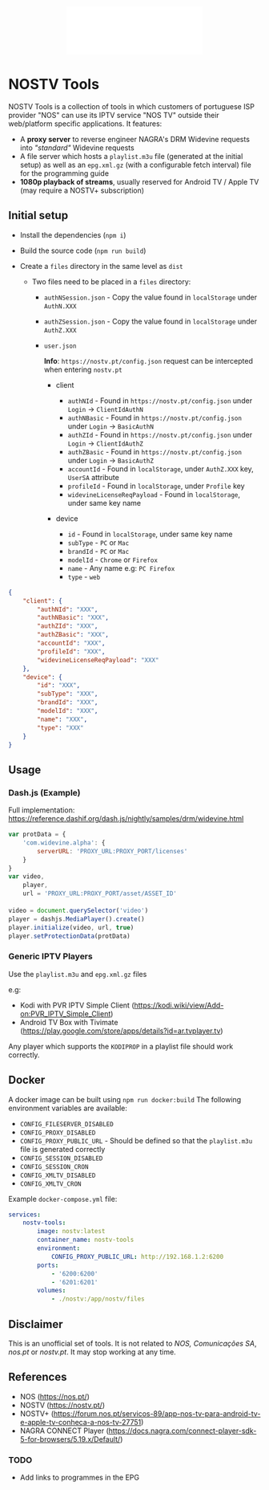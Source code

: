 <p align="center">
  <img src="assets/nostv.svg">
</p>

# NOSTV Tools

NOSTV Tools is a collection of tools in which customers of portuguese ISP provider "NOS" can use its IPTV service "NOS TV" outside their web/platform specific applications. It features:

-   A **proxy server** to reverse engineer NAGRA's DRM Widevine requests into _"standard"_ Widevine requests
-   A file server which hosts a `playlist.m3u` file (generated at the initial setup) as well as an `epg.xml.gz` (with a configurable fetch interval) file for the programming guide
-   **1080p playback of streams**, usually reserved for Android TV / Apple TV (may require a NOSTV+ subscription)

## Initial setup

-   Install the dependencies (`npm i`)
-   Build the source code (`npm run build`)
-   Create a `files` directory in the same level as `dist`

    -   Two files need to be placed in a `files` directory:

        -   `authNSession.json` - Copy the value found in `localStorage` under `AuthN.XXX`
        -   `authZSession.json` - Copy the value found in `localStorage` under `AuthZ.XXX`

        -   `user.json`

            **Info**: `https://nostv.pt/config.json` request can be intercepted when entering `nostv.pt`

            -   client

                -   `authNId` - Found in `https://nostv.pt/config.json` under `Login` -> `ClientIdAuthN`
                -   `authNBasic` - Found in `https://nostv.pt/config.json` under `Login` -> `BasicAuthN`
                -   `authZId` - Found in `https://nostv.pt/config.json` under `Login` -> `ClientIdAuthZ`
                -   `authZBasic` - Found in `https://nostv.pt/config.json` under `Login` -> `BasicAuthZ`
                -   `accountId` - Found in `localStorage`, under `AuthZ.XXX` key, `UserSA` attribute
                -   `profileId` - Found in `localStorage`, under `Profile` key
                -   `widevineLicenseReqPayload` - Found in `localStorage`, under same key name

            -   device
                -   `id` - Found in `localStorage`, under same key name
                -   `subType` - `PC` or `Mac`
                -   `brandId` - `PC` or `Mac`
                -   `modelId` - `Chrome` or `Firefox`
                -   `name` - Any name e.g: `PC Firefox`
                -   `type` - `web`

```json
{
    "client": {
        "authNId": "XXX",
        "authNBasic": "XXX",
        "authZId": "XXX",
        "authZBasic": "XXX",
        "accountId": "XXX",
        "profileId": "XXX",
        "widevineLicenseReqPayload": "XXX"
    },
    "device": {
        "id": "XXX",
        "subType": "XXX",
        "brandId": "XXX",
        "modelId": "XXX",
        "name": "XXX",
        "type": "XXX"
    }
}
```

## Usage

### Dash.js (Example)

Full implementation: https://reference.dashif.org/dash.js/nightly/samples/drm/widevine.html

```javascript
var protData = {
    'com.widevine.alpha': {
        serverURL: 'PROXY_URL:PROXY_PORT/licenses'
    }
}
var video,
    player,
    url = 'PROXY_URL:PROXY_PORT/asset/ASSET_ID'

video = document.querySelector('video')
player = dashjs.MediaPlayer().create()
player.initialize(video, url, true)
player.setProtectionData(protData)
```

### Generic IPTV Players

Use the `playlist.m3u` and `epg.xml.gz` files

e.g:

-   Kodi with PVR IPTV Simple Client (https://kodi.wiki/view/Add-on:PVR_IPTV_Simple_Client)
-   Android TV Box with Tivimate (https://play.google.com/store/apps/details?id=ar.tvplayer.tv)

Any player which supports the `KODIPROP` in a playlist file should work correctly.

## Docker

A docker image can be built using `npm run docker:build`
The following environment variables are available:

-   `CONFIG_FILESERVER_DISABLED`
-   `CONFIG_PROXY_DISABLED`
-   `CONFIG_PROXY_PUBLIC_URL` - Should be defined so that the `playlist.m3u` file is generated correctly
-   `CONFIG_SESSION_DISABLED`
-   `CONFIG_SESSION_CRON`
-   `CONFIG_XMLTV_DISABLED`
-   `CONFIG_XMLTV_CRON`

Example `docker-compose.yml` file:

```yaml
services:
    nostv-tools:
        image: nostv:latest
        container_name: nostv-tools
        environment:
            CONFIG_PROXY_PUBLIC_URL: http://192.168.1.2:6200
        ports:
            - '6200:6200'
            - '6201:6201'
        volumes:
            - ./nostv:/app/nostv/files
```

## Disclaimer

This is an unofficial set of tools. It is not related to _NOS, Comunicações SA_, _nos.pt_ or _nostv.pt_. It may stop working at any time.

## References

-   NOS (https://nos.pt/)
-   NOSTV (https://nostv.pt/)
-   NOSTV+ (https://forum.nos.pt/servicos-89/app-nos-tv-para-android-tv-e-apple-tv-conheca-a-nos-tv-27751)
-   NAGRA CONNECT Player (https://docs.nagra.com/connect-player-sdk-5-for-browsers/5.19.x/Default/)

### TODO

-   Add links to programmes in the EPG
